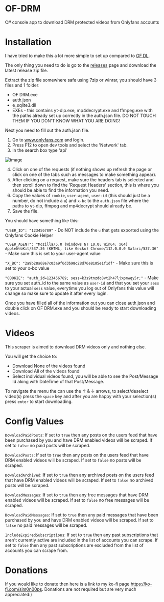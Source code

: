# OF-DRM
C# console app to download DRM protected videos from Onlyfans accounts

# Installation
I have tried to make this a lot more simple to set up compared to [OF DL](https://github.com/sim0n00ps/OF-DL). 

The only thing you need to do is go to the [releases](https://github.com/sim0n00ps/OF-DRM/releases) page and download the latest release zip file.

Extract the zip file somewhere safe using 7zip or winrar, you should have 3 files and 1 folder:
- OF DRM.exe
- auth.json
- e_sqlite3.dll
- EXEs - this contains yt-dlp.exe, mp4decrypt.exe and ffmpeg.exe with the paths already set up correctly in the auth.json file. DO NOT TOUCH THEM IF YOU DON'T KNOW WHAT YOU ARE DOING!

Next you need to fill out the auth.json file.
1. Go to www.onlyfans.com and login.
2. Press F12 to open dev tools and select the 'Network' tab.
3. In the search box type 'api'

![image](https://user-images.githubusercontent.com/132307467/235547370-5ef8e273-ebf7-4783-a13a-225f5959c606.png)

4. Click on one of the requests (if nothing shows up refresh the page or click on one of the tabs such as messages to make something appear).
5. After clicking on a request, make sure the headers tab is selected and then scroll down to find the 'Request Headers' section, this is where you should be able to find the information you need.
6. Copy the values of `cookie`, `user-agent`, `user-id` (this should just be a number, do not include a `u`) and `x-bc` to the `auth.json` file where the paths to yt-dlp, ffmpeg and mp4decrypt should already be.
7. Save the file.

You should have something like this:

`"USER_ID": "123456789"` - Do NOT include the `u` that gets exported using the Onlyfans Cookie Helper

`"USER_AGENT": "Mozilla/5.0 (Windows NT 10.0; Win64; x64) AppleWebKit/537.36 (KHTML, like Gecko) Chrome/112.0.0.0 Safari/537.36"` - Make sure this is set to your user-agent value

`"X_BC": "2a9b28a68e7c03a9f0d3b98c28d70e8105e1f1df"` - Make sure this is set to your x-bc value

`"COOKIE": "auth_id=123456789; sess=k3s9tnzdc8vt2h47ljxpmwqy5r;"` - Make sure you set auth_id to the same value as `user-id` and that you set your `sess` to your actual `sess` value, everytime you log out of Onlyfans this value will change so make sure to update it after every login.

Once you have filled all of the information out you can close auth.json and double click on OF DRM.exe and you should be ready to start downloading videos.

# Videos
This scraper is aimed to download DRM videos only and nothing else.

You will get the choice to:
- Download None of the videos found
- Download All of the videos found
- Select individual videos found, you will be able to see the Post/Message Id along with DateTime of that Post/Message.

To navigate the menu the can use the &#8593; & &#8595; arrows, to select/deselect video(s) press the `space` key and after you are happy with your selection(s) press `enter` to start downloading.

# Config Values
`DownloadPaidPosts`:
If set to `true` then any posts on the users feed that have been purchased by you and have DRM enabled videos will be scraped.
If set to `false` no paid posts will be scraped.

`DownloadPosts`:
If set to `true` then any posts on the users feed that have DRM enabled videos will be scraped.
If set to `false` no posts will be scraped.

`DownloadArchived`:
If set to `true` then any archived posts on the users feed that have DRM enabled videos will be scraped.
If set to `false` no archived posts will be scraped.

`DownloadMessages`:
If set to `true` then any free messages that have DRM enabled videos will be scraped.
If set to `false` no free messages will be scraped.

`DownloadPaidMessages`:
If set to `true` then any paid messages that have been purchased by you and have DRM enabled videos will be scraped.
If set to `false` no paid messages will be scraped.

`IncludeExpiredSubscriptions`:
If set to `true` then any past subscriptions that aren't currently active are included in the list of accounts you can scrape.
If set to `false` then any past subscriptions are excluded from the list of accounts you can scrape from.

# Donations
If you would like to donate then here is a link to my ko-fi page https://ko-fi.com/sim0n00ps. Donations are not required but are very much appreciated:)
